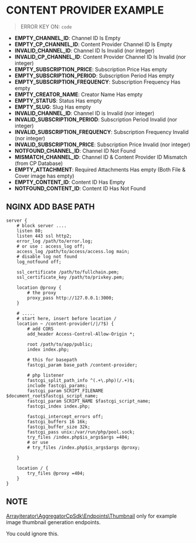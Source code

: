 # CONTENT PROVIDER EXAMPLE

> ERROR KEY ON: `code`

- **EMPTY_CHANNEL_ID**: Channel ID Is Empty
- **EMPTY_CP_CHANNEL_ID**: Content Provider Channel ID Is Empty
- **INVALID_CHANNEL_ID**: Channel ID Is Invalid (nor integer)
- **INVALID_CP_CHANNEL_ID**: Content Provider  Channel ID Is Invalid (nor integer)
- **EMPTY_SUBSCRIPTION_PRICE**: Subscription Price Has empty
- **EMPTY_SUBSCRIPTION_PERIOD**: Subscription Period Has empty
- **EMPTY_SUBSCRIPTION_FREQUENCY**: Subscription Frequency Has empty
- **EMPTY_CREATOR_NAME**: Creator Name Has empty
- **EMPTY_STATUS**: Status Has empty
- **EMPTY_SLUG**: Slug Has empty
- **INVALID_CHANNEL_ID**: Channel ID is Invalid (nor integer)
- **INVALID_SUBSCRIPTION_PERIOD**: Subscription Period Invalid (nor integer)
- **INVALID_SUBSCRIPTION_FREQUENCY**: Subscription Frequency Invalid (nor integer)
- **INVALID_SUBSCRIPTION_PRICE**: Subscription Price Invalid (nor integer)
- **NOTFOUND_CHANNEL_ID**: Channel ID Not Found
- **MISMATCH_CHANNEL_ID**: Channel ID & Content Provider ID Mismatch (from CP Database)
- **EMPTY_ATTACHMENT**: Required Attachments Has empty (Both File & Cover image has empty)
- **EMPTY_CONTENT_ID**: Content ID Has Empty
- **NOTFOUND_CONTENT_ID**: Content ID Has Not Found

## NGINX ADD BASE PATH

```apacheconf
server {
    # block server ....
    listen 80;
    listen 443 ssl http2;
    error_log /path/to/error.log;
    # or use : access_log off;
    access_log /path/to/access/access.log main;
    # disable log not found
    log_notfound off;

    ssl_certificate /path/to/fullchain.pem;
    ssl_certificate_key /path/to/privkey.pem;

    location @proxy {
        # the proxy
        proxy_pass http://127.0.0.1:3000;
    }

    # .....
    # start here, insert before location /
    location ~ /content-provider(/|/?$) {
        # add CORS
        add_header Access-Control-Allow-Origin *;

        root /path/to/app/public;
        index index.php;

        # this for basepath
        fastcgi_param base_path /content-provider;

        # php listener
        fastcgi_split_path_info ^(.+\.php)(/.+)$;
        include fastcgi_params;
        fastcgi_param SCRIPT_FILENAME $document_root$fastcgi_script_name;
        fastcgi_param SCRIPT_NAME $fastcgi_script_name;
        fastcgi_index index.php;

        fastcgi_intercept_errors off;
        fastcgi_buffers 16 16k;
        fastcgi_buffer_size 32k;
        fastcgi_pass unix:/var/run/php/pool.sock;
        try_files /index.php$is_args$args =404;
        # or use
        # try_files /index.php$is_args$args @proxy;

    }

    location / {
        try_files @proxy =404;
    }
}
```

## NOTE

[Arrayiterator\AggregatorCpSdk\Endpoints\Thumbnail](app/Endpoints/Thumbnails.php) only for example image thumbnail generation endpoints.

You could ignore this.
